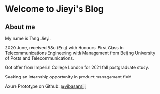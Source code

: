 # Welcome to Jieyi's Blog 
## About me

<i class="fas fa-smile"></i> My name is Tang Jieyi. 

<i class="far fa-hand-point-right"></i> 2020 June, received BSc (Eng) with Honours, First Class in Telecommunications Engineering with Management from Beijing University of Posts and Telecommunications.

<i class="fas fa-coffee"></i> Got offer from Imperial College London for 2021 fall postgraduate study.

<i class="fas fa-hands-helping"></i> Seeking an internship opportunity in product management field.

<i class="far fa-compass"></i> Axure  Prototype on Github: [@yibasansiji](https://github.com/Yibasansiji)


